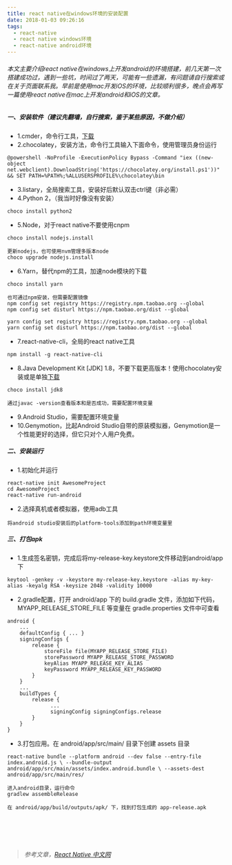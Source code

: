 ```yaml
---
title: react native在windows环境的安装配置
date: 2018-01-03 09:26:16
tags:
  - react-native
  - react native windows环境
  - react-native android环境
---
```

###### 本文主要介绍react native在windows上开发android的环境搭建，前几天第一次搭建成功过，遇到一些坑，时间过了两天，可能有一些遗漏，有问题请自行搜索或在关于页面联系我。早前是使用mac开发iOS的环境，比较顺利很多，晚点会再写一篇使用react native在mac上开发android和iOS的文章。
##### 一、安装软件（建议先翻墙，自行搜索，鉴于某些原因，不做介绍）
- 1.cmder，命令行工具，[下载](http://cmder.net/)
- 2.chocolatey，安装方法，命令行工具输入下面命令，使用管理员身份运行
```
@powershell -NoProfile -ExecutionPolicy Bypass -Command "iex ((new-object net.webclient).DownloadString('https://chocolatey.org/install.ps1'))" && SET PATH=%PATH%;%ALLUSERSPROFILE%\chocolatey\bin
```
- 3.listary，全局搜索工具，安装好后默认双击ctrl键（非必需）
- 4.Python 2，（我当时好像没有安装）
```
choco install python2
```
- 5.Node，对于react native不要使用cnpm
```
choco install nodejs.install

更新nodejs，也可使用nvm管理多版本node
choco upgrade nodejs.install
```
- 6.Yarn，替代npm的工具，加速node模块的下载
```
choco install yarn

也可通过npm安装，但需要配置镜像
npm config set registry https://registry.npm.taobao.org --global
npm config set disturl https://npm.taobao.org/dist --global

yarn config set registry https://registry.npm.taobao.org --global
yarn config set disturl https://npm.taobao.org/dist --global
```
- 7.react-native-cli，全局的react native工具
```
npm install -g react-native-cli
```
- 8.Java Development Kit [JDK] 1.8，不要下载更高版本！使用chocolatey安装或是单独[下载](http://www.oracle.com/technetwork/cn/java/javase/downloads/jdk8-downloads-2133151-zhs.html)
```
choco install jdk8

通过javac -version查看版本和是否成功，需要配置环境变量
```
- 9.Android Studio，需要配置环境变量
- 10.Genymotion，比起Android Studio自带的原装模拟器，Genymotion是一个性能更好的选择，但它只对个人用户免费。

##### 二、安装运行
- 1.初始化并运行
```
react-native init AwesomeProject
cd AwesomeProject
react-native run-android
```
- 2.选择真机或者模拟器，使用adb工具
```
将android studio安装后的platform-tools添加到path环境变量里
```
##### 三、打包apk
- 1.生成签名密钥，完成后将my-release-key.keystore文件移动到android/app下
```
keytool -genkey -v -keystore my-release-key.keystore -alias my-key-alias -keyalg RSA -keysize 2048 -validity 10000
```
- 2.gradle配置，打开 android/app 下的 build.gradle 文件，添加如下代码，MYAPP_RELEASE_STORE_FILE 等变量在 gradle.properties 文件中可查看
```
android {
    ...
    defaultConfig { ... }
    signingConfigs {
        release {
            storeFile file(MYAPP_RELEASE_STORE_FILE)
            storePassword MYAPP_RELEASE_STORE_PASSWORD
            keyAlias MYAPP_RELEASE_KEY_ALIAS
            keyPassword MYAPP_RELEASE_KEY_PASSWORD
        }
    }
    ...
    buildTypes {
        release {
              ...
              signingConfig signingConfigs.release
        }
    }
}
```
- 3.打包应用。在 android/app/src/main/ 目录下创建 assets 目录
```
react-native bundle --platform android --dev false --entry-file index.android.js \ --bundle-output android/app/src/main/assets/index.android.bundle \ --assets-dest android/app/src/main/res/

进入android目录，运行命令
gradlew assembleRelease

在 android/app/build/outputs/apk/ 下，找到打包生成的 app-release.apk
```
# &nbsp;
> *参考文章，[React Native 中文网](https://reactnative.cn/)*